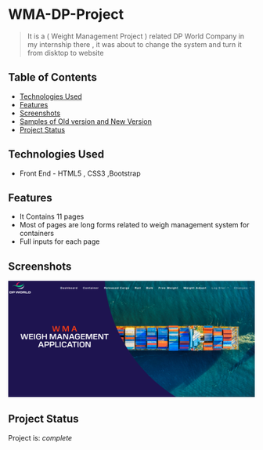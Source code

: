 
#  WMA-DP-Project
> It is a ( Weight Management Project ) related DP World Company in my internship there , it was about to change the system and turn it
  from disktop to website 

## Table of Contents

* [Technologies Used](#technologies-used)
* [Features](#features)
* [Screenshots](#screenshots)
* [Samples of Old version and New Version](#screenshots)
* [Project Status](#project-status)



## Technologies Used
- Front End - HTML5 , CSS3 ,Bootstrap

 

## Features

- It Contains 11 pages
- Most of pages are long forms related to weigh management system for containers
- Full inputs for each  page

## Screenshots
![Example screenshot](./images/Screenshot.png)


## Project Status
Project is: _complete_ 



